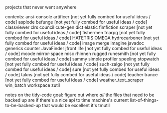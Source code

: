 projects that never went anywhere

contents:
	ansi-console
	artificer            [not yet fully combed for useful ideas / code]
	asplode
	befunge              [not yet fully combed for useful ideas / code]
	classviewer
	clrs
	council
	cute-gen
	dict
	elastic
	fimfiction scraper   [not yet fully combed for useful ideas / code]
	fishermen
	fnarpg               [not yet fully combed for useful ideas / code]
	HATETRIS OMEGA
	hydrocarboner        [not yet fully combed for useful ideas / code]
	image merge
	imagine
	javadoc generics counter
	JavaFinder
	jfront
	life                 [not yet fully combed for useful ideas / code]
	mcode
	mirror-space
	misc
	rhinnen
	rugged
	runesmith            [not yet fully combed for useful ideas / code]
	sammy
	simple profiler
	speeling
	stopwatch            [not yet fully combed for useful ideas / code]
	such-zalgo           [not yet fully combed for useful ideas / code]
	sure                 [not yet fully combed for useful ideas / code]
	takns                [not yet fully combed for useful ideas / code]
	teacher
	trance               [not yet fully combed for useful ideas / code]
	weather_text_scraper
	win_batch
	workspace
	zutil

notes on the tidy-code goal:
	figure out where *all* the files that need to be backed up are
	if there's a nice api to time machine's current list-of-things-to-be-backed-up that would be excellent
	it's tmutil